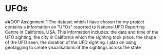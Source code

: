 # UFOs
##OOP Assignment 1
The dataset which I have chosen for my project contains a information on "UFOs" reported to National UFO Reporting Centre in California, USA.
This information includes: the date and time of the UFO sighting, the city in California which the sighting took place, the shape of the UFO seen, the duration of the UFO sighting.
I plan on using geotagging to create visualisations of the sightings across the state 
